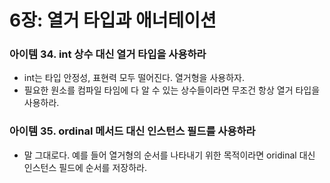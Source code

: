 # 6장: 열거 타입과 애너테이션

### 아이템 34. int 상수 대신 열거 타입을 사용하라

- int는 타입 안정성, 표현력 모두 떨어진다. 열거형을 사용하자.
- 필요한 원소를 컴파일 타임에 다 알 수 있는 상수들이라면 무조건 항상 열거 타입을 사용하라.

### 아이템 35. ordinal 메서드 대신 인스턴스 필드를 사용하라

- 말 그대로다. 예를 들어 열거형의 순서를 나타내기 위한 목적이라면 oridinal 대신 인스턴스 필드에 순서를 저장하라.
